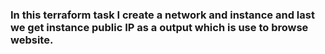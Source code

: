 ### In this terraform task I create a network and instance and last we get instance public IP as a output which is use to browse website.

